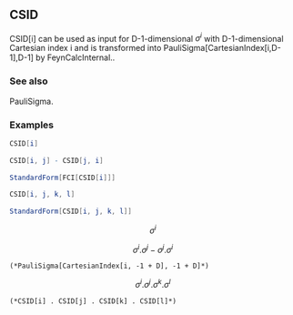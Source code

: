 ##  CSID 

CSID[i] can be used as input for D-1-dimensional $\sigma ^i$ with D-1-dimensional Cartesian index i and is transformed into PauliSigma[CartesianIndex[i,D-1],D-1] by FeynCalcInternal..

###  See also 

PauliSigma.

###  Examples 

```mathematica
CSID[i] 
 
CSID[i, j] - CSID[j, i] 
 
StandardForm[FCI[CSID[i]]] 
 
CSID[i, j, k, l] 
 
StandardForm[CSID[i, j, k, l]]
```

$$\sigma ^i$$

$$\sigma ^i.\sigma ^j-\sigma ^j.\sigma ^i$$

```
(*PauliSigma[CartesianIndex[i, -1 + D], -1 + D]*)
```

$$\sigma ^i.\sigma ^j.\sigma ^k.\sigma ^l$$

```
(*CSID[i] . CSID[j] . CSID[k] . CSID[l]*)
```